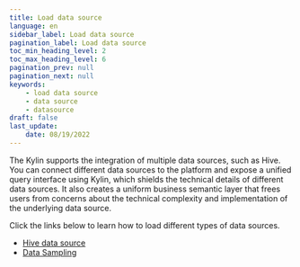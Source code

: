 ```yaml
---
title: Load data source
language: en
sidebar_label: Load data source
pagination_label: Load data source
toc_min_heading_level: 2
toc_max_heading_level: 6
pagination_prev: null
pagination_next: null
keywords:
    - load data source
    - data source
    - datasource
draft: false
last_update:
    date: 08/19/2022
---
```



The Kylin supports the integration of multiple data sources, such as Hive. You can connect different data sources to the platform and expose a unified query interface using Kylin, which shields the technical details of different data sources. It also creates a uniform business semantic layer that frees users from concerns about the technical complexity and implementation of the underlying data source.

Click the links below to learn how to load different types of data sources.

- [Hive data source](import_hive.md)
- [Data Sampling](data_sampling.md)


